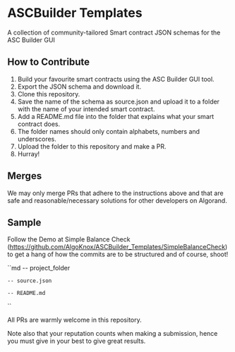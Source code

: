 # ASCBuilder Templates
A collection of community-tailored Smart contract JSON schemas for the ASC Builder GUI

## How to Contribute
1. Build your favourite smart contracts using the ASC Builder GUI tool.
2. Export the JSON schema and download it.
3. Clone this repository.
4. Save the name of the schema as source.json and upload it to a folder with the name of your intended smart contract.
5. Add a README.md file into the folder that explains what your smart contract does.
6. The folder names should only contain alphabets, numbers and underscores.
7. Upload the folder to this repository and make a PR. 
8. Hurray!

## Merges
We may only merge PRs that adhere to the instructions above and that are safe and reasonable/necessary solutions for other developers on Algorand.

## Sample
Follow the Demo at Simple Balance Check (https://github.com/AlgoKnox/ASCBuilder_Templates/SimpleBalanceCheck) to get a hang of how the commits are to be structured and of course, shoot!

``md
  -- project_folder
  
    -- source.json
    
    -- README.md
``

All PRs are warmly welcome in this repository.

Note also that your reputation counts when making a submission, hence you must give in your best to give great results.
